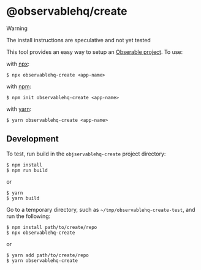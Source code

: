 # @observablehq/create

> [!WARNING]
> The install instructions are speculative and not yet tested

This tool provides an easy way to setup an [Obserable project](https://cli.observablehq.com/).  To use:

with [npx](https://docs.npmjs.com/cli/v10/commands/npx):

```
$ npx observablehq-create <app-name>
```

with [npm](https://docs.npmjs.com/cli/v10/commands/npm-init):


```
$ npm init observablehq-create <app-name>
```

with [yarn](https://yarnpkg.com):

```
$ yarn observablehq-create <app-name>
```

## Development

To test, run build in the `objservablehq-create` project directory:

```
$ npm install
$ npm run build
```

or

```
$ yarn
$ yarn build
```

Go to a temporary directory, such as `~/tmp/observablehq-create-test`, and run the following:

```
$ npm install path/to/create/repo
$ npx observablehq-create
```

or

```
$ yarn add path/to/create/repo
$ yarn observablehq-create
```
